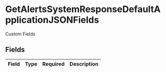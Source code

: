 # GetAlertsSystemResponseDefaultApplicationJSONFields

Custom Fields


## Fields

| Field       | Type        | Required    | Description |
| ----------- | ----------- | ----------- | ----------- |